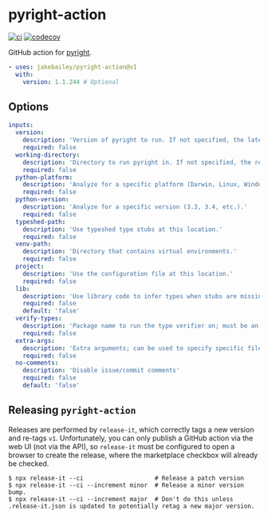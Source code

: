 # pyright-action

[![ci](https://github.com/jakebailey/pyright-action/actions/workflows/ci.yml/badge.svg)](https://github.com/jakebailey/pyright-action/actions/workflows/ci.yml)
[![codecov](https://codecov.io/gh/jakebailey/pyright-action/branch/main/graph/badge.svg?token=5OMEFS2LQZ)](https://codecov.io/gh/jakebailey/pyright-action)

GitHub action for [pyright](https://github.com/microsoft/pyright).

```yml
- uses: jakebailey/pyright-action@v1
  with:
    version: 1.1.244 # Optional
```


## Options

```yml
inputs:
  version:
    description: 'Version of pyright to run. If not specified, the latest version will be used.'
    required: false
  working-directory:
    description: 'Directory to run pyright in. If not specified, the repo root will be used.'
    required: false
  python-platform:
    description: 'Analyze for a specific platform (Darwin, Linux, Windows).'
    required: false
  python-version:
    description: 'Analyze for a specific version (3.3, 3.4, etc.).'
    required: false
  typeshed-path:
    description: 'Use typeshed type stubs at this location.'
    required: false
  venv-path:
    description: 'Directory that contains virtual environments.'
    required: false
  project:
    description: 'Use the configuration file at this location.'
    required: false
  lib:
    description: 'Use library code to infer types when stubs are missing.'
    required: false
    default: 'false'
  verify-types:
    description: 'Package name to run the type verifier on; must be an *installed* library. Any score under 100% will fail the build.'
    required: false
  extra-args:
    description: 'Extra arguments; can be used to specify specific files to check.'
    required: false
  no-comments:
    description: 'Disable issue/commit comments'
    required: false
    default: 'false'
```


## Releasing `pyright-action`

Releases are performed by `release-it`, which correctly tags a new version and re-tags `v1`.
Unfortunately, you can only publish a GitHub action via the web UI (not via the API), so
`release-it` must be configured to open a browser to create the release, where the marketplace
checkbox will already be checked.

```
$ npx release-it --ci                    # Release a patch version
$ npx release-it --ci --increment minor  # Release a minor version bump.
$ npx release-it --ci --increment major  # Don't do this unless .release-it.json is updated to potentially retag a new major version.
```
